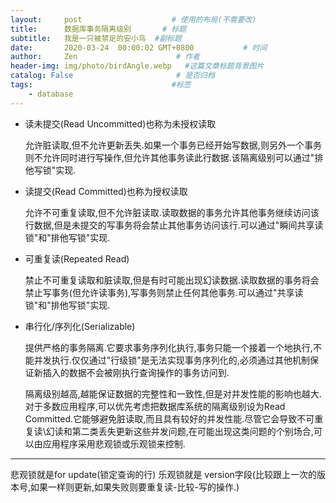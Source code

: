 ```yaml
---
layout:     post                    # 使用的布局(不需要改)
title:      数据库事务隔离级别       # 标题
subtitle:   我是一只被禁足的安小鸟  #副标题
date:       2020-03-24  00:00:02 GMT+0800           # 时间
author:     Zen                      # 作者
header-img: img/photo/birdAngle.webp   #这篇文章标题背景图片
catalog: False                       # 是否归档
tags:                               #标签
    - database
---
```


+ 读未提交(Read Uncommitted)也称为未授权读取

    允许脏读取,但不允许更新丢失.如果一个事务已经开始写数据,则另外一个事务则不允许同时进行写操作,但允许其他事务读此行数据.该隔离级别可以通过"排他写锁"实现.
+ 读提交(Read Committed)也称为授权读取

    允许不可重复读取,但不允许脏读取.读取数据的事务允许其他事务继续访问该行数据,但是未提交的写事务将会禁止其他事务访问该行.可以通过"瞬间共享读锁"和"排他写锁"实现.
+ 可重复读(Repeated Read)

    禁止不可重复读取和脏读取,但是有时可能出现幻读数据.读取数据的事务将会禁止写事务(但允许读事务),写事务则禁止任何其他事务.可以通过"共享读锁"和"排他写锁"实现.
+ 串行化/序列化(Serializable)

    提供严格的事务隔离.它要求事务序列化执行,事务只能一个接着一个地执行,不能并发执行.仅仅通过"行级锁"是无法实现事务序列化的,必须通过其他机制保证新插入的数据不会被刚执行查询操作的事务访问到.

    隔离级别越高,越能保证数据的完整性和一致性,但是对并发性能的影响也越大.对于多数应用程序,可以优先考虑把数据库系统的隔离级别设为Read Committed.它能够避免脏读取,而且具有较好的并发性能.尽管它会导致不可重复读\幻读和第二类丢失更新这些并发问题,在可能出现这类问题的个别场合,可以由应用程序采用悲观锁或乐观锁来控制.

---
悲观锁就是for update(锁定查询的行)
乐观锁就是 version字段(比较跟上一次的版本号,如果一样则更新,如果失败则要重复读-比较-写的操作.)

